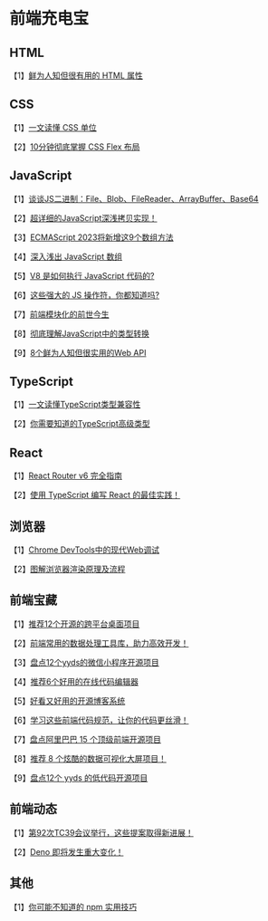 # 前端充电宝

## HTML

【1】[鲜为人知但很有用的 HTML 属性](https://github.com/CUGGZ/FeCharge/issues/21)


## CSS

【1】[一文读懂 CSS 单位](https://github.com/CUGGZ/FeCharge/issues/8)

【2】[10分钟彻底掌握 CSS Flex 布局](https://github.com/CUGGZ/FeCharge/issues/20)


## JavaScript

【1】[谈谈JS二进制：File、Blob、FileReader、ArrayBuffer、Base64](https://github.com/CUGGZ/FeCharge/issues/1)

【2】[超详细的JavaScript深浅拷贝实现！](https://github.com/CUGGZ/FeCharge/issues/2)

【3】[ECMAScript 2023将新增这9个数组方法](https://github.com/CUGGZ/FeCharge/issues/3)

【4】[深入浅出 JavaScript 数组](https://github.com/CUGGZ/FeCharge/issues/4)

【5】[V8 是如何执行 JavaScript 代码的?](https://github.com/CUGGZ/FeCharge/issues/5)

【6】[这些强大的 JS 操作符，你都知道吗?](https://github.com/CUGGZ/FeCharge/issues/14)

【7】[前端模块化的前世今生](https://github.com/CUGGZ/FeCharge/issues/15)

【8】[彻底理解JavaScript中的类型转换](https://github.com/CUGGZ/FeCharge/issues/27)

【9】[8个鲜为人知但很实用的Web API](https://github.com/CUGGZ/FeCharge/issues/28)


## TypeScript

【1】[一文读懂TypeScript类型兼容性](https://github.com/CUGGZ/FeCharge/issues/22)

【2】[你需要知道的TypeScript高级类型](https://github.com/CUGGZ/FeCharge/issues/30)


## React

【1】[React Router v6 完全指南](https://github.com/CUGGZ/FeCharge/issues/11)

【2】[使用 TypeScript 编写 React 的最佳实践！](https://github.com/CUGGZ/FeCharge/issues/24)

## 浏览器

【1】[Chrome DevTools中的现代Web调试](https://github.com/CUGGZ/FeCharge/issues/17)

【2】[图解浏览器渲染原理及流程](https://github.com/CUGGZ/FeCharge/issues/18)

## 前端宝藏

【1】[推荐12个开源的跨平台桌面项目](https://github.com/CUGGZ/FeCharge/issues/6)

【2】[前端常用的数据处理工具库，助力高效开发！](https://github.com/CUGGZ/FeCharge/issues/10)

【3】[盘点12个yyds的微信小程序开源项目](https://github.com/CUGGZ/FeCharge/issues/12)

【4】[推荐6个好用的在线代码编辑器](https://github.com/CUGGZ/FeCharge/issues/13)

【5】[好看又好用的开源博客系统](https://github.com/CUGGZ/FeCharge/issues/16)

【6】[学习这些前端代码规范，让你的代码更丝滑！](https://github.com/CUGGZ/FeCharge/issues/19)

【7】[盘点阿里巴巴 15 个顶级前端开源项目](https://github.com/CUGGZ/FeCharge/issues/23)

【8】[推荐 8 个炫酷的数据可视化大屏项目！](https://github.com/CUGGZ/FeCharge/issues/25)

【9】[盘点12个 yyds 的低代码开源项目](https://github.com/CUGGZ/FeCharge/issues/28)


## 前端动态

【1】[第92次TC39会议举行，这些提案取得新进展！](https://github.com/CUGGZ/FeCharge/issues/9)

【2】[Deno 即将发生重大变化！](https://github.com/CUGGZ/FeCharge/issues/26)

## 其他

【1】[你可能不知道的 npm 实用技巧](https://github.com/CUGGZ/FeCharge/issues/7)


